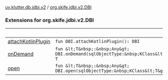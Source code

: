 [uy.klutter.db.jdbi.v2](../index.md) / [org.skife.jdbi.v2.DBI](.)


### Extensions for org.skife.jdbi.v2.DBI

|&nbsp;|&nbsp;|
|---|---|
| [attachKotlinPlugin](attach-kotlin-plugin.md) | `fun DBI.attachKotlinPlugin(): DBI` |
| [onDemand](on-demand.md) | `fun &lt;T&nbsp;:&nbsp;Any&gt; DBI.onDemand(sqlObjectType:&nbsp;KClass&lt;T&gt;): T` |
| [open](open.md) | `fun &lt;T&nbsp;:&nbsp;Any&gt; DBI.open(sqlObjectType:&nbsp;KClass&lt;T&gt;): T` |
